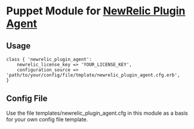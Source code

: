# Puppet Module for [NewRelic Plugin Agent](https://github.com/MeetMe/newrelic-plugin-agent)

## Usage

    class { 'newrelic_plugin_agent':
        newrelic_license_key => 'YOUR_LICENSE_KEY',
        configuration_source => 'path/to/your/config/file/tmplate/newrelic_plugin_agent.cfg.erb',
    } 

## Config File

Use the file templates/newrelic_plugin_agent.cfg in this module as a basis for your own config file template.